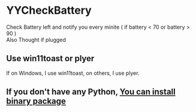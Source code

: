 # YYCheckBattery  
Check Battery left and notify you every minite ( if battery &lt; 70 or battery > 90 )  
Also Thought if plugged  
  
## Use win11toast or plyer  
If on Windows, I use win11toast, on others, I use plyer.

## If you don't have any Python, [You can install binary package](https://github.com/yyhome-tromb/YYCheckBattery/releases/tag/v1.0)
